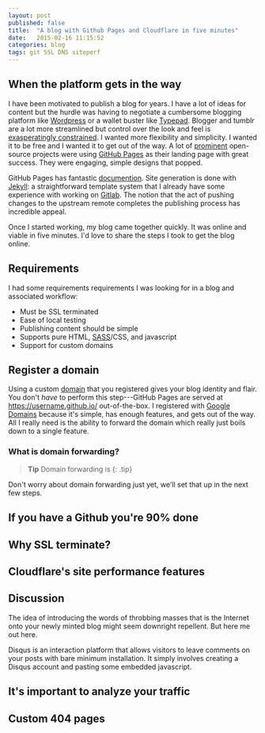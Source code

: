 ```yaml
---
layout: post
published: false
title:  "A blog with Github Pages and Cloudflare in five minutes"
date:   2015-02-16 11:15:52
categories: blog
tags: git SSL DNS siteperf
---
```

## When the platform gets in the way
I have been motivated to publish a blog for years. I have a lot of ideas for content but the hurdle was having to negotiate a cumbersome blogging platform like [Wordpress][wordpress] or a wallet buster like [Typepad](http://www.typepad.com/pricing). Blogger and tumblr are a lot more streamlined but control over the look and feel is [exasperatingly constrained](https://www.tumblr.com/docs/en/custom_themes). I wanted more flexibility and simplicity. I wanted it to be free and I wanted it to get out of the way. A lot of [prominent](http://getbootstrap.com/) open-source projects were using [GitHub Pages][gh-pages] as their landing page with great success. They were engaging, simple designs that popped.

GitHub Pages has fantastic [documention][gh-docs]. Site generation is done with [Jekyll][jekyll-docs]: a straightforward template system that I already have some experience with working on [Gitlab][gitlab]. The notion that the act of pushing changes to the upstream remote completes the publishing process has incredible appeal.

Once I started working, my blog came together quickly. It was online and viable in five minutes. I'd love to share the steps I took to get the blog online.

## Requirements

I had some requirements requirements I was looking for in a blog and associated workflow:

+ Must be SSL terminated
+ Ease of local testing
+ Publishing content should be simple
+ Supports pure HTML, [SASS][sass]/CSS, and javascript
+ Support for custom domains

## Register a domain
Using a custom [domain](https://en.wikipedia.org/wiki/Domain_name) that you registered gives your blog identity and flair. You don't _have_ to perform this step---GitHub Pages are served at https://username.github.io/ out-of-the-box. I registered with [Google Domains][domains] because it's simple, has enough features, and gets out of the way. All I really need is the ability to forward the domain which really just boils down to a single feature.

### What is domain forwarding?

> <strong>Tip</strong> Domain forwarding is
{: .tip}

Don't worry about domain forwarding just yet, we'll set that up in the next few steps.

## If you have a Github you're 90% done

## Why SSL terminate?

## Cloudflare's site performance features

## Discussion
The idea of introducing the words of throbbing masses that is the Internet onto your newly minted blog might seem downright repellent. But here me out here.

Disqus is an interaction platform that allows visitors to leave comments on your posts with bare minimum installation. It simply involves creating a Disqus account and pasting some embedded javascript.

## It's important to analyze your traffic

## Custom 404 pages

[Building a blog with Jekyll and Github pages]:      http://www.smashingmagazine.com/2014/08/01/build-blog-jekyll-github-pages/
[dns-basics]: https://support.google.com/a/answer/48090?hl=en
[domains]: https://domains.google.com/
[gh-docs]: https://help.github.com/categories/github-pages-basics/
[gh-pages]: https://pages.github.com/
[gitlab]: https://about.gitlab.com
[jekyll-docs]: http://jekyllrb.com/docs/home/
[jekyll-gh]:   https://github.com/jekyll/jekyll
[jekyll-help]: https://github.com/jekyll/jekyll-help
[sass]: http://sass-lang.com
[wordpress]: https://wordpress.com/